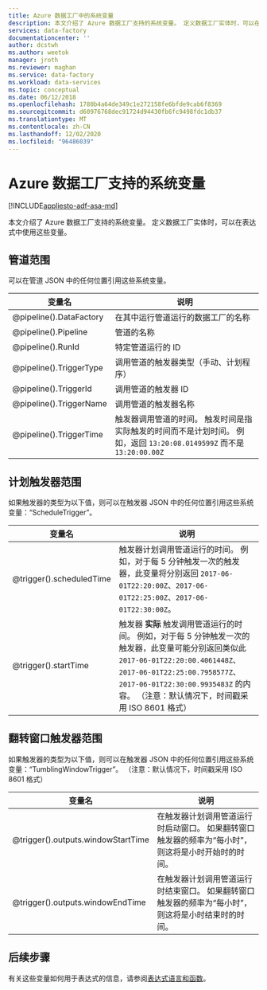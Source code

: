 ```yaml
---
title: Azure 数据工厂中的系统变量
description: 本文介绍了 Azure 数据工厂支持的系统变量。 定义数据工厂实体时，可以在表达式中使用这些变量。
services: data-factory
documentationcenter: ''
author: dcstwh
ms.author: weetok
manager: jroth
ms.reviewer: maghan
ms.service: data-factory
ms.workload: data-services
ms.topic: conceptual
ms.date: 06/12/2018
ms.openlocfilehash: 1780b4a64de349c1e272158fe6bfde9cab6f8369
ms.sourcegitcommit: d60976768dec91724d94430fb6fc9498fdc1db37
ms.translationtype: MT
ms.contentlocale: zh-CN
ms.lasthandoff: 12/02/2020
ms.locfileid: "96486039"
---
```

# <a name="system-variables-supported-by-azure-data-factory"></a>Azure 数据工厂支持的系统变量
[!INCLUDE[appliesto-adf-asa-md](includes/appliesto-adf-asa-md.md)]

本文介绍了 Azure 数据工厂支持的系统变量。 定义数据工厂实体时，可以在表达式中使用这些变量。

## <a name="pipeline-scope"></a>管道范围
可以在管道 JSON 中的任何位置引用这些系统变量。

| 变量名 | 说明 |
| --- | --- |
| @pipeline().DataFactory |在其中运行管道运行的数据工厂的名称 |
| @pipeline().Pipeline |管道的名称 |
| @pipeline().RunId | 特定管道运行的 ID |
| @pipeline().TriggerType | 调用管道的触发器类型（手动、计划程序） |
| @pipeline().TriggerId| 调用管道的触发器 ID |
| @pipeline().TriggerName| 调用管道的触发器名称 |
| @pipeline().TriggerTime| 触发器调用管道的时间。 触发时间是指实际触发的时间而不是计划时间。 例如，返回 `13:20:08.0149599Z` 而不是 `13:20:00.00Z` |

## <a name="schedule-trigger-scope"></a>计划触发器范围
如果触发器的类型为以下值，则可以在触发器 JSON 中的任何位置引用这些系统变量：“ScheduleTrigger”。

| 变量名 | 说明 |
| --- | --- |
| @trigger().scheduledTime |触发器计划调用管道运行的时间。 例如，对于每 5 分钟触发一次的触发器，此变量将分别返回 `2017-06-01T22:20:00Z`、`2017-06-01T22:25:00Z`、`2017-06-01T22:30:00Z`。|
| @trigger().startTime |触发器 **实际** 触发调用管道运行的时间。 例如，对于每 5 分钟触发一次的触发器，此变量可能分别返回类似此 `2017-06-01T22:20:00.4061448Z`、`2017-06-01T22:25:00.7958577Z`、`2017-06-01T22:30:00.9935483Z` 的内容。 （注意：默认情况下，时间戳采用 ISO 8601 格式）|

## <a name="tumbling-window-trigger-scope"></a>翻转窗口触发器范围
如果触发器的类型为以下值，则可以在触发器 JSON 中的任何位置引用这些系统变量：“TumblingWindowTrigger”。
（注意：默认情况下，时间戳采用 ISO 8601 格式）

| 变量名 | 说明 |
| --- | --- |
| @trigger().outputs.windowStartTime |在触发器计划调用管道运行时启动窗口。 如果翻转窗口触发器的频率为“每小时”，则这将是小时开始时的时间。|
| @trigger().outputs.windowEndTime |在触发器计划调用管道运行时结束窗口。 如果翻转窗口触发器的频率为“每小时”，则这将是小时结束时的时间。|
## <a name="next-steps"></a>后续步骤
有关这些变量如何用于表达式的信息，请参阅[表达式语言和函数](control-flow-expression-language-functions.md)。

